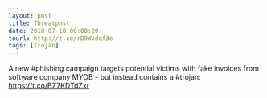 ```yaml
---
layout: post
title: Threatpost
date: 2018-07-18 00:00:20
tourl: http://t.co/rD9Wvdqf3e
tags: [Trojan]
---
```

A new #phishing campaign targets potential victims with fake invoices from software company MYOB - but instead contains a #trojan: https://t.co/BZ7KDTdZxr